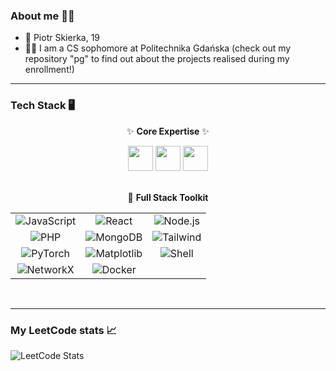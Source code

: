 

<!--
**kls028/kls028** is a ✨ _special_ ✨ repository because its `README.md` (this file) appears on your GitHub profile.

Here are some ideas to get you started:

- 🔭 I’m currently working on ...
- 🌱 I’m currently learning ...
- 👯 I’m looking to collaborate on ...
- 🤔 I’m looking for help with ...
- 💬 Ask me about ...
- 📫 How to reach me: ...
- 😄 Pronouns: ...
- ⚡ Fun fact: ...
-->


### About me 👨‍💻


- 🌱 Piotr Skierka, 19
- 👨‍🎓 I am a CS sophomore at Politechnika Gdańska (check out my repository "pg" to find out about the projects realised during my enrollment!)


<hr/>

### Tech Stack 🖥️

<div align="center">

✨ **Core Expertise** ✨  
<div>
  <img src="https://img.shields.io/badge/C++-00599C?style=for-the-badge&logo=c%2B%2B&logoColor=white&logoWidth=30" height="40">
  <img src="https://img.shields.io/badge/C-27338e?style=for-the-badge&logo=c&logoColor=white" height="40"> 
  <img src="https://img.shields.io/badge/Python-3776AB?style=for-the-badge&logo=python&logoColor=white" height="40">
</div>

<br>

🚀 **Full Stack Toolkit**  
<table border="0" cellspacing="10" cellpadding="5" style="border-collapse: collapse; border: none;">
  <tr style="border: none;">
    <td align="center" style="border: none;">
      <img src="https://img.shields.io/badge/JavaScript-ES6+-F7DF1E?style=flat-square&logo=javascript&logoColor=black" alt="JavaScript">
    </td>
    <td align="center" style="border: none;">
      <img src="https://img.shields.io/badge/React-61DAFB?style=flat-square&logo=react&logoColor=black" alt="React">
    </td>
    <td align="center" style="border: none;">
      <img src="https://img.shields.io/badge/Node.js-339933?style=flat-square&logo=nodedotjs&logoColor=white" alt="Node.js">
    </td>
  </tr>
  <tr style="border: none;">
    <td align="center" style="border: none;">
      <img src="https://img.shields.io/badge/PHP-777BB4?style=flat-square&logo=php&logoColor=white" alt="PHP">
    </td>
    <td align="center" style="border: none;">
      <img src="https://img.shields.io/badge/MongoDB-47A248?style=flat-square&logo=mongodb&logoColor=white" alt="MongoDB">
    </td>
    <td align="center" style="border: none;">
      <img src="https://img.shields.io/badge/Tailwind_CSS-38B2AC?style=flat-square&logo=tailwind-css&logoColor=white" alt="Tailwind">
    </td>
  </tr>
  <tr style="border: none;">
    <td align="center" style="border: none;">
      <img src="https://img.shields.io/badge/PyTorch-EE4C2C?style=flat-square&logo=pytorch&logoColor=white" alt="PyTorch">
    </td>
    <td align="center" style="border: none;">
      <img src="https://img.shields.io/badge/Matplotlib-11557C?style=flat-square&logo=python&logoColor=white" alt="Matplotlib">
    </td>
    <td align="center" style="border: none;">
      <img src="https://img.shields.io/badge/Shell_Script-121011?style=flat-square&logo=gnu-bash&logoColor=white" alt="Shell">
    </td>
  </tr>
  <tr style="border: none;">
    <td align="center" style="border: none;">
      <img src="https://img.shields.io/badge/NetworkX-FF6600?style=flat-square&logo=networkx&logoColor=white" alt="NetworkX">
    </td>
    <td align="center" style="border: none;">
      <img src="https://img.shields.io/badge/Docker-2496ED?style=flat-square&logo=docker&logoColor=white" alt="Docker">
    </td>
  </tr>
</table>

<br>
</div>

<hr/>

### My LeetCode stats 📈
![LeetCode Stats](https://leetcard.jacoblin.cool/kls028?theme=dark&font=Mukta&ext=heatmap)

